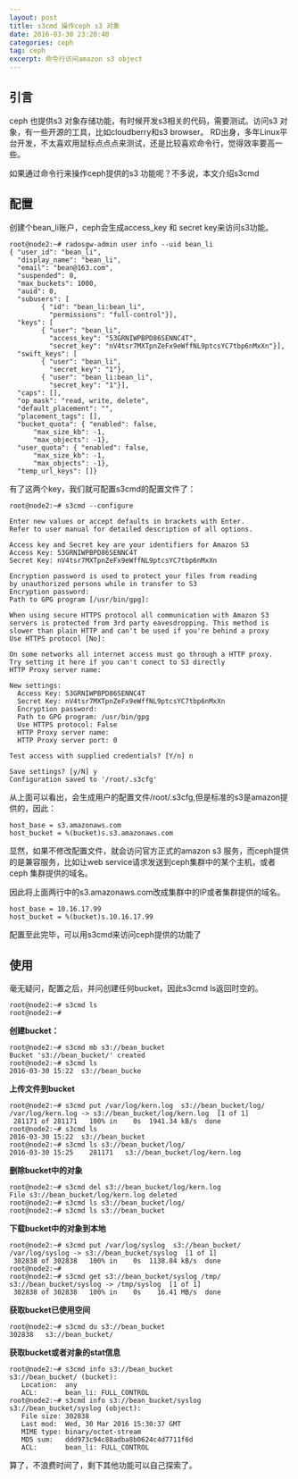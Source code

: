 ```yaml
---
layout: post
title: s3cmd 操作ceph s3 对象
date: 2016-03-30 23:20:40
categories: ceph
tag: ceph
excerpt: 命令行访问amazon s3 object
---
```


引言
-----
ceph 也提供s3 对象存储功能，有时候开发s3相关的代码，需要测试。访问s3 对象，有一些开源的工具，比如cloudberry和s3 browser。
RD出身，多年Linux平台开发，不太喜欢用鼠标点点点来测试，还是比较喜欢命令行，觉得效率要高一些。

如果通过命令行来操作ceph提供的s3 功能呢？不多说，本文介绍s3cmd


配置
-----
创建个bean_li账户，ceph会生成access_key 和 secret key来访问s3功能。

```
root@node2:~# radosgw-admin user info --uid bean_li
{ "user_id": "bean_li",
  "display_name": "bean_li",
  "email": "bean@163.com",
  "suspended": 0,
  "max_buckets": 1000,
  "auid": 0,
  "subusers": [
        { "id": "bean_li:bean_li",
          "permissions": "full-control"}],
  "keys": [
        { "user": "bean_li",
          "access_key": "53GRNIWPBPD86SENNC4T",
          "secret_key": "nV4tsr7MXTpnZeFx9eWffNL9ptcsYC7tbp6nMxXn"}],
  "swift_keys": [
        { "user": "bean_li",
          "secret_key": "1"},
        { "user": "bean_li:bean_li",
          "secret_key": "1"}],
  "caps": [],
  "op_mask": "read, write, delete",
  "default_placement": "",
  "placement_tags": [],
  "bucket_quota": { "enabled": false,
      "max_size_kb": -1,
      "max_objects": -1},
  "user_quota": { "enabled": false,
      "max_size_kb": -1,
      "max_objects": -1},
  "temp_url_keys": []}

```

有了这两个key，我们就可配置s3cmd的配置文件了：

```
root@node2:~# s3cmd --configure

Enter new values or accept defaults in brackets with Enter.
Refer to user manual for detailed description of all options.

Access key and Secret key are your identifiers for Amazon S3
Access Key: 53GRNIWPBPD86SENNC4T
Secret Key: nV4tsr7MXTpnZeFx9eWffNL9ptcsYC7tbp6nMxXn

Encryption password is used to protect your files from reading
by unauthorized persons while in transfer to S3
Encryption password: 
Path to GPG program [/usr/bin/gpg]: 

When using secure HTTPS protocol all communication with Amazon S3
servers is protected from 3rd party eavesdropping. This method is
slower than plain HTTP and can't be used if you're behind a proxy
Use HTTPS protocol [No]: 

On some networks all internet access must go through a HTTP proxy.
Try setting it here if you can't conect to S3 directly
HTTP Proxy server name: 

New settings:
  Access Key: 53GRNIWPBPD86SENNC4T
  Secret Key: nV4tsr7MXTpnZeFx9eWffNL9ptcsYC7tbp6nMxXn
  Encryption password: 
  Path to GPG program: /usr/bin/gpg
  Use HTTPS protocol: False
  HTTP Proxy server name: 
  HTTP Proxy server port: 0

Test access with supplied credentials? [Y/n] n

Save settings? [y/N] y
Configuration saved to '/root/.s3cfg'
```

从上面可以看出，会生成用户的配置文件/root/.s3cfg,但是标准的s3是amazon提供的，因此：

```
host_base = s3.amazonaws.com
host_bucket = %(bucket)s.s3.amazonaws.com
```
显然，如果不修改配置文件，就会访问官方正式的amazon s3 服务，而ceph提供的是兼容服务，比如让web service请求发送到ceph集群中的某个主机，或者ceph 集群提供的域名。

因此将上面两行中的s3.amazonaws.com改成集群中的IP或者集群提供的域名。

```
host_base = 10.16.17.99
host_bucket = %(bucket)s.10.16.17.99
```

配置至此完毕，可以用s3cmd来访问ceph提供的功能了

使用
----
毫无疑问，配置之后，并问创建任何bucket，因此s3cmd ls返回时空的。

```
root@node2:~# s3cmd ls
root@node2:~#
``` 

**创建bucket：**

```
root@node2:~# s3cmd mb s3://bean_bucket
Bucket 's3://bean_bucket/' created
root@node2:~# s3cmd ls
2016-03-30 15:22  s3://bean_bucke
```

**上传文件到bucket**

```
root@node2:~# s3cmd put /var/log/kern.log  s3://bean_bucket/log/
/var/log/kern.log -> s3://bean_bucket/log/kern.log  [1 of 1]
 281171 of 281171   100% in    0s  1941.34 kB/s  done
root@node2:~# s3cmd ls
2016-03-30 15:22  s3://bean_bucket
root@node2:~# s3cmd ls s3://bean_bucket/log/
2016-03-30 15:25    281171   s3://bean_bucket/log/kern.log
```

**删除bucket中的对象**

```
root@node2:~# s3cmd del s3://bean_bucket/log/kern.log
File s3://bean_bucket/log/kern.log deleted
root@node2:~# s3cmd ls s3://bean_bucket/log/
root@node2:~# s3cmd ls s3://bean_bucket
```

**下载bucket中的对象到本地**

```
root@node2:~# s3cmd put /var/log/syslog  s3://bean_bucket/
/var/log/syslog -> s3://bean_bucket/syslog  [1 of 1]
 302838 of 302838   100% in    0s  1138.84 kB/s  done
root@node2:~# 
root@node2:~# s3cmd get s3://bean_bucket/syslog /tmp/
s3://bean_bucket/syslog -> /tmp/syslog  [1 of 1]
 302838 of 302838   100% in    0s    16.41 MB/s  done
```

**获取bucket已使用空间**

```
root@node2:~# s3cmd du s3://bean_bucket
302838   s3://bean_bucket/
```

**获取bucket或者对象的stat信息**

```
root@node2:~# s3cmd info s3://bean_bucket
s3://bean_bucket/ (bucket):
   Location:  any
   ACL:       bean_li: FULL_CONTROL
root@node2:~# s3cmd info s3://bean_bucket/syslog
s3://bean_bucket/syslog (object):
   File size: 302838
   Last mod:  Wed, 30 Mar 2016 15:30:37 GMT
   MIME type: binary/octet-stream
   MD5 sum:   ddd973c94c88adba8b0624c4d7711f6d
   ACL:       bean_li: FULL_CONTROL
```

算了，不浪费时间了，剩下其他功能可以自己探索了。


